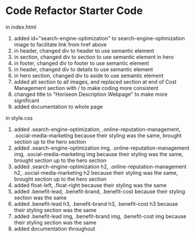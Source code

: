 # Code Refactor Starter Code

in index.html

1. added id="search-engine-optimization" to search-engine-optimization image to facilitate link from href above
2. in header, changed div to header to use semantic element 
3. in section, changed div to section to use semantic element in hero
4. in footer, changed div to footer to use semantic element
5. in header, changed div to details to use semantic element
6. in hero section, changed div to aside to use semantic element
7. added alt section to all images, and replaced </img> section at end of Cost Management section with / to make coding more consistent
8. changed title to "Horiseon Description Webpage" to make more significant 
9. added documentation to whole page

in style.css

1. added .search-engine-optimization, .online-reputation-management, .social-media-marketing because their styling was the same, brought section up to the hero section
2. added .search-engine-optimization img, .online-reputation-management img, .social-media-marketing img because their styling was the same, brought section up to the hero section
3. added .search-engine-optimization h2, .online-reputation-management h2, .social-media-marketing h2 because their styling was the same, brought section up to the hero section
4. added float-left, .float-right because their styling was the same
5. added .benefit-lead, .benefit-brand, .benefit-cost because their styling section was the same
6. added .benefit-lead h3, .benefit-brand h3, .benefit-cost h3 because their styling section was the same
7. added .benefit-lead img, .benefit-brand img, .benefit-cost img because their styling section was the same
8. added documentation throughout